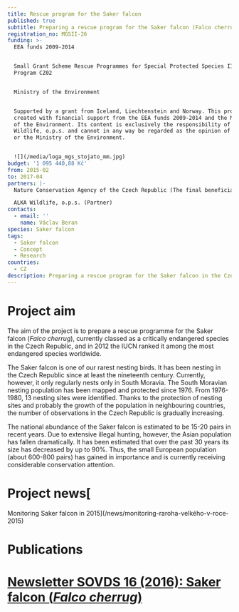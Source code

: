 ```yaml
---
title: Rescue program for the Saker falcon
published: true
subtitle: Preparing a rescue program for the Saker falcon (Falco cherrug)
registration_no: MGSII-26
funding: >-
  EEA funds 2009-2014


  Small Grant Scheme Rescue Programmes for Special Protected Species II of
  Program CZ02


  Ministry of the Environment


  Supported by a grant from Iceland, Liechtenstein and Norway. This project was
  created with financial support from the EEA funds 2009-2014 and the Ministry
  of the Environment. Its content is exclusively the responsibility of ALKA
  Wildlife, o.p.s. and cannot in any way be regarded as the opinion of the donor
  or the Ministry of the Environment.


  ![](/media/loga_mgs_stojato_mm.jpg)
budget: '1 095 440,88 Kč'
from: 2015-02
to: 2017-04
partners: |-
  Nature Conservation Agency of the Czech Republic (The final beneficiary)

  ALKA Wildlife, o.p.s. (Partner)
contacts:
  - email: ''
    name: Václav Beran
species: Saker falcon
tags:
  - Saker falcon
  - Concept
  - Research
countries:
  - CZ
description: Preparing a rescue program for the Saker falcon in the Czech Republic.
---
```

# Project aim

The aim of the project is to prepare a rescue programme for the Saker falcon (_Falco cherrug_), currently classed as a critically endangered species in the Czech Republic, and in 2012 the IUCN ranked it among the most endangered species worldwide. 

The Saker falcon is one of our rarest nesting birds. It has been nesting in the Czech Republic since at least the nineteenth century. Currently, however, it only regularly nests only in South Moravia. The South Moravian nesting population has been mapped and protected since 1976. From 1976-1980, 13 nesting sites were identified. Thanks to the protection of nesting sites and probably the growth of the population in neighbouring countries, the number of observations in the Czech Republic is gradually increasing. 

The national abundance of the Saker falcon is estimated to be 15-20 pairs in recent years. Due to extensive illegal hunting, however, the Asian population has fallen dramatically. It has been estimated that over the past 30 years its size has decreased by up to 90%. Thus, the small European population (about 600-800 pairs) has gained in importance and is currently receiving considerable conservation attention.

# Project news[
Monitoring Saker falcon in 2015](/news/monitoring-raroha-velkého-v-roce-2015)

# Publications

# [Newsletter SOVDS 16 (2016): Saker falcon (_Falco cherrug_)](/publications/raroh-velký)
